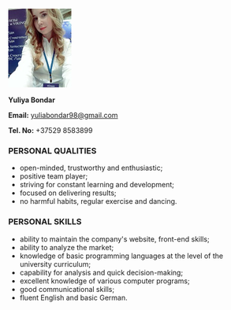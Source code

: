 ![My photo](my_photo_for_cv.jpg)

**Yuliya Bondar**

**Email:** yuliabondar98@gmail.com

**Tel. No:** +37529 8583899
### PERSONAL QUALITIES
* open-minded, trustworthy and enthusiastic;
* positive team player;
* striving for constant learning and development;
* focused on delivering results;
* no harmful habits, regular exercise and dancing.
### PERSONAL SKILLS 
* ability to maintain the company's website, front-end skills;
* ability to analyze the market;
* knowledge of basic programming languages at the level of the university curriculum;
* capability for analysis and quick decision-making;
* excellent knowledge of various computer programs;
* good communicational skills;
* fluent English and basic German.